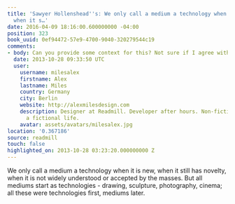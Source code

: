 ```yaml
---
title: 'Sawyer Hollenshead''s: We only call a medium a technology when it is new,
  when it s…'
date: 2016-04-09 18:16:00.600000000 -04:00
position: 323
book_uuid: 0ef94472-57e9-4700-9040-320279544c19
comments:
- body: Can you provide some context for this? Not sure if I agree with it.
  date: 2013-10-28 09:33:50 UTC
  user:
    username: milesalex
    firstname: Alex
    lastname: Miles
    country: Germany
    city: Berlin
    website: http://alexmilesdesign.com
    description: Designer at Readmill. Developer after hours. Non-fiction books and
      a fictional life.
    avatar: assets/avatars/milesalex.jpg
location: '0.367186'
source: readmill
touch: false
highlighted_on: 2013-10-28 03:23:20.000000000 Z
---
```


We only call a medium a technology when it is new, when it still has novelty, when it is not widely understood or accepted by the masses. But all mediums start as technologies - drawing, sculpture, photography, cinema; all these were technologies first, mediums later.